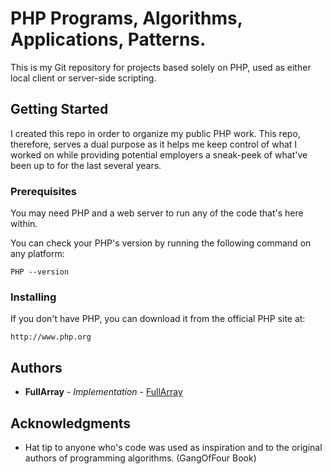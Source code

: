 # PHP Programs, Algorithms, Applications, Patterns.

This is my Git repository for projects based solely on PHP, used as either local client or server-side scripting.

## Getting Started

I created this repo in order to organize my public PHP work. This repo, therefore, serves a dual purpose as it helps me keep control of what I worked on while providing potential employers a sneak-peek of what've been up to for the last several years. 

### Prerequisites

You may need PHP and a web server to run any of the code that's here within.

You can check your PHP's version by running the following command on any platform:
```
PHP --version
```

### Installing

If you don't have PHP, you can download it from the official PHP site at:

```
http://www.php.org
```

## Authors

* **FullArray** - *Implementation* - [FullArray](https://github.com/fullarray)


## Acknowledgments

* Hat tip to anyone who's code was used as inspiration and to the original authors of programming algorithms. (GangOfFour Book)
